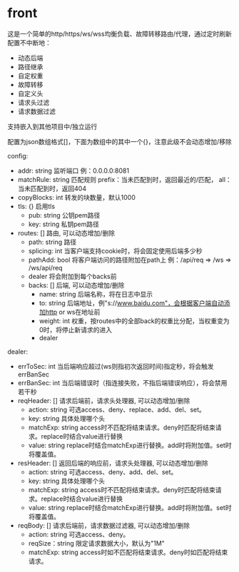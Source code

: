 # front

这是一个简单的http/https/ws/wss均衡负载、故障转移路由/代理，通过定时刷新配置不中断地：

- 动态后端
- 路径继承
- 自定权重
- 故障转移
- 自定义头
- 请求头过滤
- 请求数据过滤

支持嵌入到其他项目中/独立运行

配置为json数组格式[]，下面为数组中的其中一个{}，注意此级不会动态增加/移除

config:

- addr: string 监听端口 例：0.0.0.0:8081
- matchRule: string 匹配规则 prefix：当未匹配到时，返回最近的/匹配， all：当未匹配到时，返回404
- copyBlocks: int 转发的块数量，默认1000
- tls: {} 启用tls
    - pub: string 公钥pem路径
    - key: string 私钥pem路径
- routes: [] 路由, 可以动态增加/删除
    - path: string 路径
    - splicing: int 当客户端支持cookie时，将会固定使用后端多少秒
    - pathAdd: bool 将客户端访问的路径附加在path上 例：/api/req => /ws => /ws/api/req
    - dealer 将会附加到每个backs前
    - backs: [] 后端, 可以动态增加/删除
        - name: string 后端名称，将在日志中显示
        - to: string 后端地址，例"s://www.baidu.com"，会根据客户端自动添加http or ws在地址前
        - weight: int 权重，按routes中的全部back的权重比分配，当权重变为0时，将停止新请求的进入
        - dealer

dealer:

- errToSec: int 当后端响应超过(ws则指初次返回时间)指定秒，将会触发errBanSec
- errBanSec: int 当后端错误时（指连接失败，不指后端错误响应），将会禁用若干秒
- reqHeader: [] 请求后端前，请求头处理器, 可以动态增加/删除
    - action: string 可选access、deny、replace、add、del、set。
    - key: string 具体处理哪个头
    - matchExp: string access时不匹配将结束请求。deny时匹配将结束请求。replace时结合value进行替换
    - value: string replace时结合matchExp进行替换。add时将附加值。set时将覆盖值。
- resHeader: [] 返回后端的响应前，请求头处理器, 可以动态增加/删除
    - action: string 可选access、deny、add、del、set。
    - key: string 具体处理哪个头
    - matchExp: string access时不匹配将结束请求。deny时匹配将结束请求。replace时结合value进行替换
    - value: string replace时结合matchExp进行替换。add时将附加值。set时将覆盖值。
- reqBody: [] 请求后端前，请求数据过滤器, 可以动态增加/删除
    - action: string 可选access、deny。
    - reqSize：string 限定请求数据大小，默认为"1M"
    - matchExp: string access时如不匹配将结束请求。deny时如匹配将结束请求。
